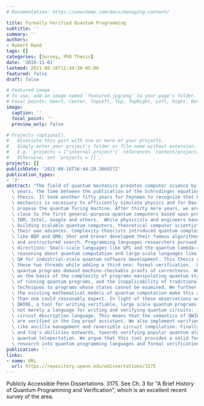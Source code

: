 ```yaml
---
# Documentation: https://wowchemy.com/docs/managing-content/

title: Formally Verified Quantum Programming
subtitle: ''
summary: ''
authors:
- Robert Rand
tags: []
categories: [Survey, PhD Thesis]
date: '2018-11-01'
lastmod: 2021-08-16T11:44:20-05:00
featured: false
draft: false

# Featured image
# To use, add an image named `featured.jpg/png` to your page's folder.
# Focal points: Smart, Center, TopLeft, Top, TopRight, Left, Right, BottomLeft, Bottom, BottomRight.
image:
  caption: ''
  focal_point: ''
  preview_only: false

# Projects (optional).
#   Associate this post with one or more of your projects.
#   Simply enter your project's folder or file name without extension.
#   E.g. `projects = ["internal-project"]` references `content/project/deep-learning/index.md`.
#   Otherwise, set `projects = []`.
projects: []
publishDate: '2021-08-16T16:44:20.306027Z'
publication_types:
- '7'
abstract: "The field of quantum mechanics predates computer science by at least ten\
  \ years, the time between the publication of the Schrodinger equation and the Church-Turing\
  \ thesis. It took another fifty years for Feynman to recognize that harnessing quantum\
  \ mechanics is necessary to efficiently simulate physics and for David Deutsch to\
  \ propose the quantum Turing machine. After thirty more years, we are finally getting\
  \ close to the first general-purpose quantum computers based upon prototypes by\
  \ IBM, Intel, Google and others.  While physicists and engineers have worked on\
  \ building scalable quantum computers, theoretical computer scientists have made\
  \ their own advances. Complexity theorists introduced quantum complexity classes\
  \ like BQP and QMA; Shor and Grover developed their famous algorithms for factoring\
  \ and unstructured search. Programming languages researchers pursued two main research\
  \ directions: Small-scale languages like QPL and the quantum lambda-calculi for\
  \ reasoning about quantum computation and large-scale languages like Quipper and\
  \ Q# for industrial-scale quantum software development. This thesis aims to unify\
  \ these two threads while adding a third one: formal verification.  We argue that\
  \ quantum programs demand machine-checkable proofs of correctness. We justify this\
  \ on the basis of the complexity of programs manipulating quantum states, the expense\
  \ of running quantum programs, and the inapplicability of traditional debugging\
  \ techniques to programs whose states cannot be examined. We further argue that\
  \ the existing mathematical models of quantum computation make this an easier task\
  \ than one could reasonably expect. In light of these observations we introduce\
  \ QWIRE, a tool for writing verifiable, large scale quantum programs.  QWIRE is\
  \ not merely a language for writing and verifying quantum circuits: it is a verified\
  \ circuit description language. This means that the semantics of QWIRE circuits\
  \ are verified in the Coq proof assistant. We also implement verified abstractions,\
  \ like ancilla management and reversible circuit compilation. Finally, we turn QWIRE\
  \ and Coq's abilities outwards, towards verifying popular quantum algorithms like\
  \ quantum teleportation. We argue that this tool provides a solid foundation for\
  \ research into quantum programming languages and formal verification going forward."
publication: ''
links:
- name: URL
  url: https://repository.upenn.edu/edissertations/3175
---
```

Publicly Accessible Penn Dissertations. 3175. See Ch. 3 for \"A Brief History of Quantum Programming and Verification\", which is an excellent recent survey of the area.